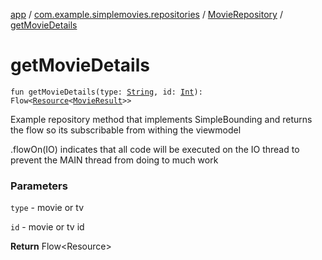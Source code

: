 [app](../../index.md) / [com.example.simplemovies.repositories](../index.md) / [MovieRepository](index.md) / [getMovieDetails](./get-movie-details.md)

# getMovieDetails

`fun getMovieDetails(type: `[`String`](https://kotlinlang.org/api/latest/jvm/stdlib/kotlin/-string/index.html)`, id: `[`Int`](https://kotlinlang.org/api/latest/jvm/stdlib/kotlin/-int/index.html)`): Flow<`[`Resource`](../../com.example.simplemovies.network/-resource/index.md)`<`[`MovieResult`](../../com.example.simplemovies.domain/-movie-result/index.md)`>>`

Example repository method that implements SimpleBounding and returns the flow so its
subscribable from withing the viewmodel

.flowOn(IO) indicates that all code will be executed on the IO thread to prevent the MAIN
thread from doing to much work

### Parameters

`type` - movie or tv

`id` - movie or tv id

**Return**
Flow&lt;Resource&gt;

